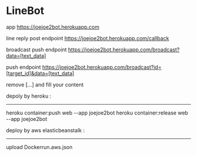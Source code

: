 # LineBot

app https://joejoe2bot.herokuapp.com
 
line reply post endpoint  https://joejoe2bot.herokuapp.com/callback
   
broadcast push endpoint  https://joejoe2bot.herokuapp.com/broadcast?data=[text_data]

push endpoint https://joejoe2bot.herokuapp.com/broadcast?id=[target_id]&data=[text_data]

remove [...] and fill your content


depoly by heroku :

--------------------------------------------------------
heroku container:push web --app joejoe2bot
heroku container:release web --app joejoe2bot


deploy by aws elasticbeanstalk :

--------------------------------------------------------
upload Dockerrun.aws.json
